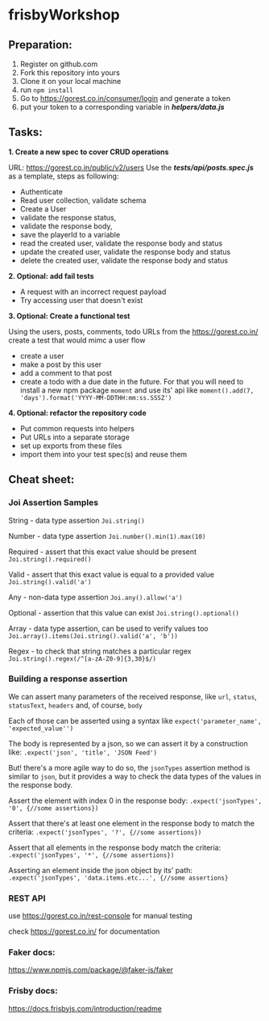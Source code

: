 # frisbyWorkshop

## Preparation:

1. Register on github.com
2. Fork this repository into yours
3. Clone it on your local machine
4. run `npm install`
5. Go to https://gorest.co.in/consumer/login and generate a token
6. put your token to a corresponding variable in **_helpers/data.js_**

## Tasks:

**1. Create a new spec to cover CRUD operations**

URL: https://gorest.co.in/public/v2/users
Use the _**__tests__/api/posts.spec.js**_ as a template, steps as following:
- Authenticate
- Read user collection, validate schema
- Create a User
- validate the response status, 
- validate the response body, 
- save the playerId to a variable
- read the created user, validate the response body and status
- update the created user, validate the response body and status
- delete the created user, validate the response body and status

**2. Optional: add fail tests**
- A request with an incorrect request payload
- Try accessing user that doesn't exist

**3. Optional: Create a functional test**

Using the users, posts, comments, todo URLs from the https://gorest.co.in/ create a test that would mimc a user flow
- create a user
- make a post by this user
- add a comment to that post
- create a todo with a due date in the future. For that you will need to install a new npm package `moment` and use its' api like `moment().add(7, 'days').format('YYYY-MM-DDTHH:mm:ss.SSSZ')`

**4. Optional: refactor the repository code**
- Put common requests into helpers
- Put URLs into a separate storage
- set up exports from these files
- import them into your test spec(s) and reuse them

## Cheat sheet:

### Joi Assertion Samples

String - data type assertion
`Joi.string()`

Number - data type assertion
`Joi.number().min(1).max(10)`

Required - assert that this exact value should be present
`Joi.string().required()`

Valid - assert that this exact value is equal to a provided value
`Joi.string().valid('a')`

Any - non-data type assertion
`Joi.any().allow('a')`

Optional - assertion that this value can exist
`Joi.string().optional()`

Array - data type assertion, can be used to verify values too
`Joi.array().items(Joi.string().valid('a', 'b'))`

Regex - to check that string matches a particular regex
`Joi.string().regex(/^[a-zA-Z0-9]{3,30}$/)`

### Building a response assertion

We can assert many parameters of the received response, like `url`, `status`, `statusText`, `headers` and, of course, `body`

Each of those can be asserted using a syntax like `expect('parameter_name', 'expected_value'')`

The body is represented by a json, so we can assert it by a construction like: `.expect('json', 'title', 'JSON Feed')`

But! there's a more agile way to do so, the `jsonTypes` assertion method is similar to `json`, but it provides a way to check the data types of the values in the response body.

Assert the element with index 0 in the response body: `.expect('jsonTypes', '0', {//some assertions})`

Assert that there's at least one element in the response body to match the criteria: `.expect('jsonTypes', '?', {//some assertions})`

Assert that all elements in the response body match the criteria: `.expect('jsonTypes', '*', {//some assertions})`

Asserting an element inside the json object by its' path: ` .expect('jsonTypes', 'data.items.etc...', {//some assertions}`

### REST API
use https://gorest.co.in/rest-console for manual testing

check https://gorest.co.in/ for documentation

### Faker docs:
https://www.npmjs.com/package/@faker-js/faker

### Frisby docs:
https://docs.frisbyjs.com/introduction/readme